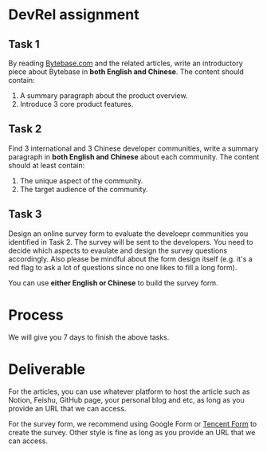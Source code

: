 # DevRel assignment

## Task 1

By reading [Bytebase.com](https://bytebase.com) and the related articles, write an introductory piece about Bytebase in **both English and Chinese**. The content should contain:

1. A summary paragraph about the product overview.
1. Introduce 3 core product features.

## Task 2

Find 3 international and 3 Chinese developer communities, write a summary paragraph in **both English and Chinese** about each community. The content should at least contain:

1. The unique aspect of the community.
1. The target audience of the community.

## Task 3

Design an online survey form to evaluate the develoepr communities you identified in Task 2. The survey will be sent to the developers. You need to decide which aspects to evaulate and design the survey questions accordingly. Also please be mindful about the form design itself (e.g. it's a red flag to ask a lot of questions since no one likes to fill a long form).

You can use **either English or Chinese** to build the survey form.

# Process

We will give you 7 days to finish the above tasks.

# Deliverable

For the articles, you can use whatever platform to host the article such as Notion, Feishu, GitHub page, your personal blog and etc, as long as you provide an URL that we can access.

For the survey form, we recommend using Google Form or [Tencent Form](https://wj.qq.com/) to create the survey. Other style is fine as long as you provide an URL that we can access.
